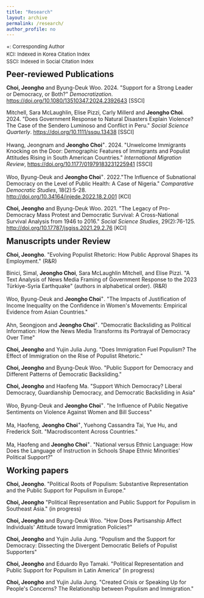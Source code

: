 ```yaml
---
title: "Research"
layout: archive
permalink: /research/
author_profile: no
---
```


<style>
  h2 {
    margin-top: 10px; /* 원하는 여백값으로 조정 */
    margin-bottom: 10px; /* 원하는 여백값으로 조정 */
  }
</style>
<div style="font-size: small; line-height: 1.5;">
  +: Corresponding Author<br>
  KCI: Indexed in Korea Citation Index<br>
  SSCI: Indexed in Social Citation Index
</div>

## Peer-reviewed Publications

**Choi, Jeongho** and Byung-Deuk Woo. 2024. "Support for a Strong Leader or Democracy, or Both?" *Democratization*. <https://doi.org/10.1080/13510347.2024.2392643> [SSCI]

Mitchell, Sara McLaughlin, Elise Pizzi, Carly Millerd and <strong>Jeongho Choi</strong>. 2024. "Does Government Response to Natural Disasters Explain Violence? The Case of the Sendero Luminoso and Conflict in Peru." *Social Science Quarterly*. <https://doi.org/10.1111/ssqu.13438> [SSCI]

Hwang, Jeongnam and **Jeongho Choi**<sup>+</sup>. 2024. "Unwelcome Immigrants Knocking on the Door: Demographic Features of Immigrants and Populist Attitudes Rising in South American Countries." *International Migration Review*, <https://doi.org/10.1177/01979183231225941> [SSCI]

Woo, Byung-Deuk and **Jeongho Choi**<sup>+</sup>. 2022."The Influence of Subnational Democracy on the Level of Public Health: A Case of Nigeria." *Comparative Democratic Studies*, 18(2):5-28. <http://doi.org/10.34164/injede.2022.18.2.001> [KCI]

**Choi, Jeongho** and Byung-Deuk Woo. 2021. "The Legacy of Pro-Democracy Mass Protest and Democratic Survival: A Cross-National Survival Analysis from 1946 to 2016." *Social Science Studies*, 29(2):76-125. <http://doi.org/10.17787/jsgiss.2021.29.2.76> [KCI]

## Manuscripts under Review

<strong>Choi, Jeongho</strong>. "Evolving Populist Rhetoric: How Public Approval Shapes its Employment." (R&R)

Binici, Simal, <strong>Jeongho Choi</strong>, Sara McLaughlin Mitchell, and Elise Pizzi. "A Text Analysis of News Media Framing of Government Response to the 2023 Türkiye-Syria Earthquake" (authors in alphabetical order). (R&R)

Woo, Byung-Deuk and <strong>Jeongho Choi</strong><sup>+</sup>. "The Impacts of Justification of Income Inequality on the Confidence in Women's Movements: Empirical Evidence from Asian Countries."

Ahn, Seongjoon and **Jeongho Choi**<sup>+</sup>. "Democratic Backsliding as Political Information: How the News Media Transforms its Portrayal of Democracy Over Time"

**Choi, Jeongho** and Yujin Julia Jung. "Does Immigration Fuel Populism? The Effect of Immigration on the Rise of Populist Rhetoric."

<strong>Choi, Jeongho</strong> and Byung-Deuk Woo. "Public Support for Democracy and Different Patterns of Democratic Backsliding."

**Choi, Jeongho** and Haofeng Ma. "Support Which Democracy? Liberal Democracy, Guardianship Democracy, and Democratic Backsliding in Asia"

Woo, Byung-Deuk and <strong>Jeongho Choi</strong><sup>+</sup>. "he Influence of Public Negative Sentiments on Violence Against Women and Bill Success"

Ma, Haofeng, **Jeongho Choi**<sup>+</sup>, Yuehong Cassandra Tai, Yue Hu, and Frederick Solt. "Macrodiscontent Across Countries."

Ma, Haofeng and <strong>Jeongho Choi</strong><sup>+</sup>. "National versus Ethnic Language: How Does the Language of Instruction in Schools Shape Ethnic Minorities' Political Support?"

## Working papers

**Choi, Jeongho**. "Political Roots of Populism: Substantive Representation and the Public Support for Populism in Europe."

**Choi, Jeongho** "Political Representation and Public Support for Populism in Southeast Asia." (in progress)

**Choi, Jeongho** and Byung-Deuk Woo. "How Does Partisanship Affect Individuals' Attitude toward Immigration Policies?"

**Choi, Jeongho** and Yujin Julia Jung. "Populism and the Support for Democracy: Dissecting the Divergent Democratic Beliefs of Populist Supporters"

**Choi, Jeongho** and Eduardo Ryo Tamaki. "Political Representation and Public Support for Populism in Latin America" (in progress)

**Choi, Jeongho** and Yujin Julia Jung. "Created Crisis or Speaking Up for People's Concerns? The Relationship between Populism and Immigration."
